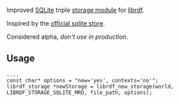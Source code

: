 
Improved [SQLite](http://sqlite.org) triple [storage module](http://librdf.org/docs/api/redland-storage-module-sqlite.html)
for [librdf](http://librdf.org/).

Inspired by the [official sqlite store](http://librdf.org/docs/api/redland-storage-module-sqlite.html).

Considered alpha, *don't use in production*.

## Usage

    ....
    const char* options = "new='yes', contexts='no'";
    librdf_storage *newStorage = librdf_new_storage(world, LIBRDF_STORAGE_SQLITE_MRO, file_path, options);
